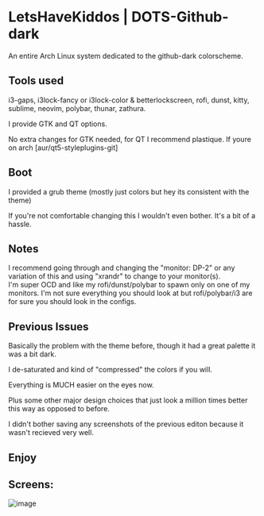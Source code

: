 
LetsHaveKiddos | DOTS-Github-dark
===========================
An entire Arch Linux system dedicated to the github-dark colorscheme. 

## Tools used
i3-gaps, i3lock-fancy or i3lock-color & betterlockscreen, rofi, dunst, kitty, sublime, neovim, polybar, thunar, zathura.

I provide GTK and QT options.

No extra changes for GTK needed, for QT I recommend plastique. If youre on arch [aur/qt5-styleplugins-git]


## Boot 

I provided a grub theme (mostly just colors but hey its consistent with the theme)

If you're not comfortable changing this I wouldn't even bother. It's a bit of a hassle.

## Notes

I recommend going through and changing the "monitor: DP-2" or any variation of this and using "xrandr" to change to your monitor(s).   
I'm super OCD and like my rofi/dunst/polybar to spawn only on one of my monitors. I'm not sure everything you should look at but rofi/polybar/i3 are for sure you should look in the configs. 

## Previous Issues
Basically the problem with the theme before, though it had a great palette it was a bit dark.

I de-saturated and kind of "compressed" the colors if you will.

Everything is MUCH easier on the eyes now.

Plus some other major design choices that just look a million times better this way as opposed to before.

I didn't bother saving any screenshots of the previous editon because it wasn't recieved very well.

## Enjoy

## Screens:

![image](screenshots/reddit-screen.png)



